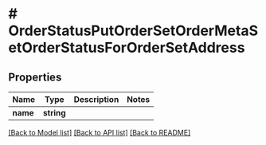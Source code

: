 # # OrderStatusPutOrderSetOrderMetaSetOrderStatusForOrderSetAddress

## Properties

Name | Type | Description | Notes
------------ | ------------- | ------------- | -------------
**name** | **string** |  | 

[[Back to Model list]](../../README.md#documentation-for-models) [[Back to API list]](../../README.md#documentation-for-api-endpoints) [[Back to README]](../../README.md)


